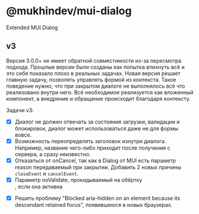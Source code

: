 # @mukhindev/mui-dialog

Extended MUI Dialog

## v3

Версия 3.0.0+ не имеет обратной совместимости из-за пересмотра подхода. 
Прошлые версии были созданы как попытка впихнуть всё и это себя показало плохо в реальных задачах.
Новая версия решает главную задачу, позволять управлять формой из контекста.
Такое поведение нужно, что при закрытом диалоге не выполнялось всё что реализовано внутри него.
Всё необходимое реализуется как вложенный компонент, а внедрение и обращение происходит благодаря контексту.

Задачи v3:

- [x] Диалог не должен отвечать за состояния загрузки, валидации и блокировок, диалог может использоваться даже не для формы вовсе.
- [x] Возможность переопределять заголовок изнутри диалога. Например, название чего-либо приходит после получения с сервера, а сразу неизвестно.
- [x] Отказаться от onCancel, так как в Dialog от MUI есть параметр reason передаваемый при закрытии. Добавить 2 новых причины `closeEvent` и `cancelEvent`.
- [x] Параметр noValidate, прокидываемый на обёртку <form>, если она активна
- [x] Решить проблему "Blocked aria-hidden on an element because its descendant retained focus", появившеюся в новых браузерах.
